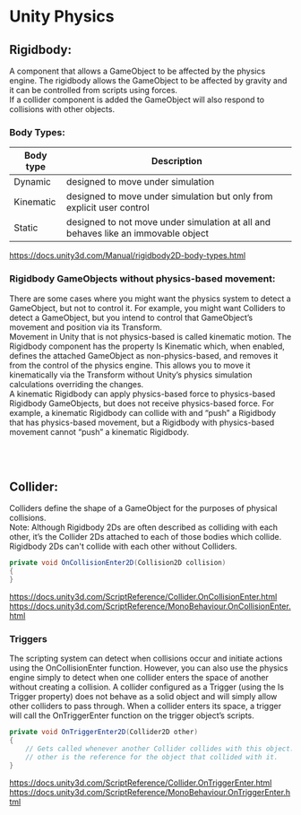 # Unity Physics

## Rigidbody:
A component that allows a GameObject to be affected by the physics engine. The rigidbody allows the GameObject to be affected by gravity and it can be controlled from scripts using forces.  
If a collider component is added the GameObject will also respond to collisions with other objects.

### Body Types:
| Body type | Description |
| --- | --- |
| Dynamic | designed to move under simulation |
| Kinematic | designed to move under simulation but only from explicit user control |
| Static | designed to not move under simulation at all and behaves like an immovable object |

https://docs.unity3d.com/Manual/rigidbody2D-body-types.html

### Rigidbody GameObjects without physics-based movement:
There are some cases where you might want the physics system to detect a GameObject, but not to control it. For example, you might want Colliders to detect a GameObject, but you intend to control that GameObject’s movement and position via its Transform.  
Movement in Unity that is not physics-based is called kinematic motion. The Rigidbody component has the property Is Kinematic which, when enabled, defines the attached GameObject as non-physics-based, and removes it from the control of the physics engine. This allows you to move it kinematically via the Transform without Unity’s physics simulation calculations overriding the changes.  
A kinematic Rigidbody can apply physics-based force to physics-based Rigidbody GameObjects, but does not receive physics-based force. For example, a kinematic Rigidbody can collide with and “push” a Rigidbody that has physics-based movement, but a Rigidbody with physics-based movement cannot “push” a kinematic Rigidbody.

<br>
<br>

## Collider:
Colliders define the shape of a GameObject for the purposes of physical collisions.  
Note: Although Rigidbody 2Ds are often described as colliding with each other, it’s the Collider 2Ds attached to each of those bodies which collide. Rigidbody 2Ds can't collide with each other without Colliders.
```c#
private void OnCollisionEnter2D(Collision2D collision)
{
}
```
https://docs.unity3d.com/ScriptReference/Collider.OnCollisionEnter.html
https://docs.unity3d.com/ScriptReference/MonoBehaviour.OnCollisionEnter.html

### Triggers
The scripting system can detect when collisions occur and initiate actions using the OnCollisionEnter function. However, you can also use the physics engine simply to detect when one collider enters the space of another without creating a collision. A collider configured as a Trigger (using the Is Trigger property) does not behave as a solid object and will simply allow other colliders to pass through. When a collider enters its space, a trigger will call the OnTriggerEnter function on the trigger object’s scripts.
```c#
private void OnTriggerEnter2D(Collider2D other)
{
    // Gets called whenever another Collider collides with this object.
    // other is the reference for the object that collided with it.
}
```
https://docs.unity3d.com/ScriptReference/Collider.OnTriggerEnter.html
https://docs.unity3d.com/ScriptReference/MonoBehaviour.OnTriggerEnter.html